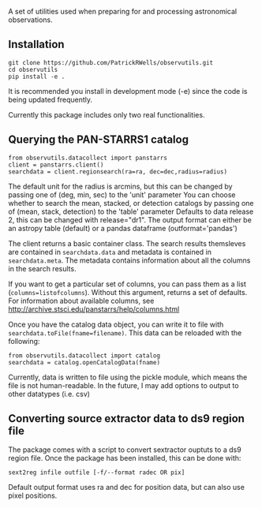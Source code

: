 
A set of utilities used when preparing for and processing astronomical observations.

## Installation

    git clone https://github.com/PatrickRWells/observutils.git
    cd observutils
    pip install -e .

It is recommended you install in development mode (-e) since the code is being updated frequently. 

Currently this package includes only two real functionalities.

## Querying the PAN-STARRS1 catalog

    from observutils.datacollect import panstarrs
    client = panstarrs.client()
    searchdata = client.regionsearch(ra=ra, dec=dec,radius=radius)
 
The default unit for the radius is arcmins, but this can be changed by passing one of (deg, min, sec) to the 'unit' parameter
You can choose whether to search the mean, stacked, or detection catalogs by passing one of (mean, stack, detection) to the 'table' parameter
Defaults to data release 2, this can be changed with release="dr1". The output format can either be an astropy table (default) or a pandas dataframe (outformat='pandas')

The client returns a basic container class. The search results themsleves are contained in `searchdata.data` and metadata is contained in `searchdata.meta`. The metadata contains information about all the columns in the search results. 

If you want to get a particular set of columns, you can pass them as a list (`columns=listofcolumns`). Without this argument, returns a set of defaults. For information about available columns, see http://archive.stsci.edu/panstarrs/help/columns.html

Once you have the catalog data object, you can write it to file with `searchdata.toFile(fname=filename)`. This data can be reloaded with the following:

    from observutils.datacollect import catalog
    searchdata = catalog.openCatalogData(fname)

Currently, data is written to file using the pickle module, which means the file is not human-readable. In the future, I may add options to output to other datatypes (i.e. csv)

## Converting source extractor data to ds9 region file

The package comes with a script to convert sextractor ouptuts to a ds9 region file. Once the package has been installed, this can be done with:

    sext2reg infile outfile [-f/--format radec OR pix]

Default output format uses ra and dec for position data, but can also use pixel positions.
